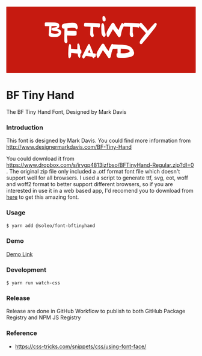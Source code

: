 ![](tinyhand.png?raw=true)
# BF Tiny Hand

The BF Tiny Hand Font, Designed by Mark Davis


### Introduction

This font is designed by Mark Davis. You could find more information from http://www.designermarkdavis.com/BF-Tiny-Hand

You could download it from https://www.dropbox.com/s/irvgp4813izfbso/BFTinyHand-Regular.zip?dl=0 . The original zip file only included a .otf format font file which doesn't support well for all browsers. I used a script to generate ttf, svg, eot, woff and woff2 format to better support different browsers, so if you are interested in use it in a web based app, I'd recomend you to download from [here](https://github.com/soleo/font-BFTinyHand/archive/master.zip) to get this amazing font.

### Usage

```shell
$ yarn add @soleo/font-bftinyhand
```

### Demo

[Demo Link](https://soleo.github.io/font-BFTinyHand/)

### Development

```shell
$ yarn run watch-css
```

### Release

Release are done in GitHub Workflow to publish to both GitHub Package Registry and NPM JS Registry

### Reference

- https://css-tricks.com/snippets/css/using-font-face/